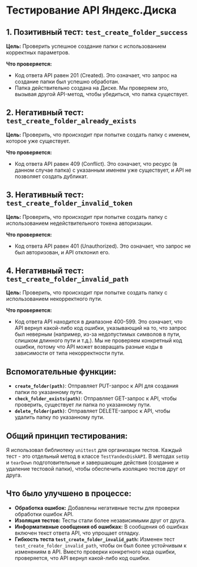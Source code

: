 # Тестирование API Яндекс.Диска

## 1. Позитивный тест: `test_create_folder_success`

**Цель:** Проверить успешное создание папки с использованием корректных параметров.

**Что проверяется:**
- Код ответа API равен 201 (Created). Это означает, что запрос на создание папки был успешно обработан.
- Папка действительно создана на Диске. Мы проверяем это, вызывая другой API-метод, чтобы убедиться, что папка существует.

## 2. Негативный тест: `test_create_folder_already_exists`

**Цель:** Проверить, что происходит при попытке создать папку с именем, которое уже существует.

**Что проверяется:**
- Код ответа API равен 409 (Conflict). Это означает, что ресурс (в данном случае папка) с указанным именем уже существует, и API не позволяет создать дубликат.

## 3. Негативный тест: `test_create_folder_invalid_token`

**Цель:** Проверить, что происходит при попытке создать папку с использованием недействительного токена авторизации.

**Что проверяется:**
- Код ответа API равен 401 (Unauthorized). Это означает, что запрос не был авторизован, и API отклонил его.

## 4. Негативный тест: `test_create_folder_invalid_path`

**Цель:** Проверить, что происходит при попытке создать папку с использованием некорректного пути.

**Что проверяется:**
- Код ответа API находится в диапазоне 400-599. Это означает, что API вернул какой-либо код ошибки, указывающий на то, что запрос был неверным (например, из-за недопустимых символов в пути, слишком длинного пути и т.д.). Мы не проверяем конкретный код ошибки, потому что API может возвращать разные коды в зависимости от типа некорректности пути.

## Вспомогательные функции:

- **`create_folder(path)`**: Отправляет PUT-запрос к API для создания папки по указанному пути.
- **`check_folder_exists(path)`**: Отправляет GET-запрос к API, чтобы проверить, существует ли папка по указанному пути.
- **`delete_folder(path)`**: Отправляет DELETE-запрос к API, чтобы удалить папку по указанному пути.

## Общий принцип тестирования:

Я использовал библиотеку `unittest` для организации тестов. Каждый тест - это отдельный метод в классе `TestYandexDiskAPI`. В методах `setUp` и `tearDown` подготовительные и завершающие действия (создание и удаление тестовой папки), чтобы обеспечить изоляцию тестов друг от друга.

## Что было улучшено в процессе:

- **Обработка ошибок:** Добавлены негативные тесты для проверки обработки ошибок API.
- **Изоляция тестов:** Тесты стали более независимыми друг от друга.
- **Информативные сообщения об ошибках:** В сообщения об ошибках включен текст ответа API, что упрощает отладку.
- **Гибкость теста `test_create_folder_invalid_path`:** Изменен тест `test_create_folder_invalid_path`, чтобы он был более устойчивым к изменениям в API. Вместо проверки конкретного кода ошибки, проверяется, что API вернул какой-либо код ошибки.
